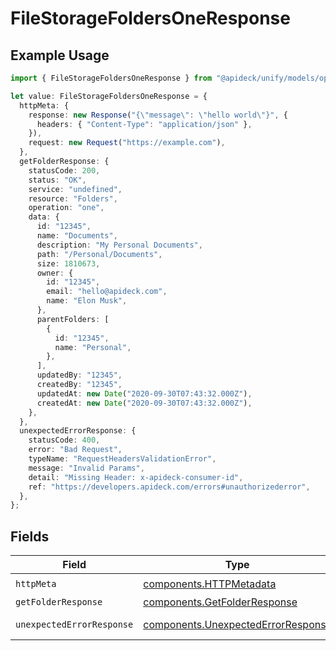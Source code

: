 # FileStorageFoldersOneResponse

## Example Usage

```typescript
import { FileStorageFoldersOneResponse } from "@apideck/unify/models/operations";

let value: FileStorageFoldersOneResponse = {
  httpMeta: {
    response: new Response("{\"message\": \"hello world\"}", {
      headers: { "Content-Type": "application/json" },
    }),
    request: new Request("https://example.com"),
  },
  getFolderResponse: {
    statusCode: 200,
    status: "OK",
    service: "undefined",
    resource: "Folders",
    operation: "one",
    data: {
      id: "12345",
      name: "Documents",
      description: "My Personal Documents",
      path: "/Personal/Documents",
      size: 1810673,
      owner: {
        id: "12345",
        email: "hello@apideck.com",
        name: "Elon Musk",
      },
      parentFolders: [
        {
          id: "12345",
          name: "Personal",
        },
      ],
      updatedBy: "12345",
      createdBy: "12345",
      updatedAt: new Date("2020-09-30T07:43:32.000Z"),
      createdAt: new Date("2020-09-30T07:43:32.000Z"),
    },
  },
  unexpectedErrorResponse: {
    statusCode: 400,
    error: "Bad Request",
    typeName: "RequestHeadersValidationError",
    message: "Invalid Params",
    detail: "Missing Header: x-apideck-consumer-id",
    ref: "https://developers.apideck.com/errors#unauthorizederror",
  },
};
```

## Fields

| Field                                                                                    | Type                                                                                     | Required                                                                                 | Description                                                                              |
| ---------------------------------------------------------------------------------------- | ---------------------------------------------------------------------------------------- | ---------------------------------------------------------------------------------------- | ---------------------------------------------------------------------------------------- |
| `httpMeta`                                                                               | [components.HTTPMetadata](../../models/components/httpmetadata.md)                       | :heavy_check_mark:                                                                       | N/A                                                                                      |
| `getFolderResponse`                                                                      | [components.GetFolderResponse](../../models/components/getfolderresponse.md)             | :heavy_minus_sign:                                                                       | Folders                                                                                  |
| `unexpectedErrorResponse`                                                                | [components.UnexpectedErrorResponse](../../models/components/unexpectederrorresponse.md) | :heavy_minus_sign:                                                                       | Unexpected error                                                                         |